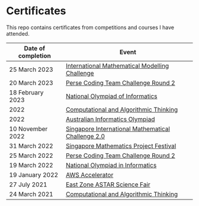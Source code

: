 # Certificates

This repo contains certificates from competitions and courses I have attended.

| Date of completion | Event                                                        |
| ------------------ | ------------------------------------------------------------ |
| 25 March 2023      | [International Mathematical Modelling Challenge](./immc.pdf) |
| 20 March 2023      | [Perse Coding Team Challenge Round 2](./pctc-2023.pdf)       |
| 18 February 2023   | [National Olympiad of Informatics](./noi-2023.pdf)           |
| 2022               | [Computational and Algorithmic Thinking](./cat-2022.pdf)     |
| 2022               | [Australian Informatics Olympiad](./aio.pdf)                 |
| 10 November 2022   | [Singapore International Mathematical Challenge 2.0](./simc.pdf) |
| 31 March 2022      | [Singapore Mathematics Project Festival](./smpf.pdf)         |
| 25 March 2022      | [Perse Coding Team Challenge Round 2](./pctc-round-2.pdf)    |
| 19 March 2022      | [National Olympiad in Informatics](./noi.pdf)                |
| 19 January 2022    | [AWS Accelerator](aws-accelerator.pdf)                       |
| 27 July 2021       | [East Zone ASTAR Science Fair](astar-science-fair.pdf)       |
| 24 March 2021      | [Computational and Algorithmic Thinking](cat.pdf)            |
